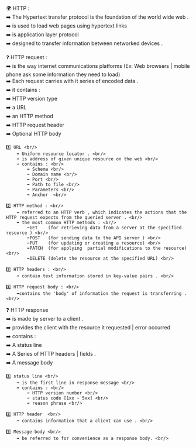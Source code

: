 🌍 HTTP : <br/>
    ➡️  The Hypertext transfer protocol is the foundation of the world wide web . <br/>
    ➡️  is used to load web pages using hypertext links <br/>
    ➡️  is application layer protocol <br/>
    ➡️  designed to transfer information between networked devices .<br/>

❓ HTTP request : <br/>
    ➡️ is the way internet communications platforms (Ex: Web browsers | mobile phone ask some information they need to load)<br/>
    ➡️ Each request carries with it series of encoded data . <br/>
    ➡️ it contains :<br/>
        ➡️ HTTP version type <br/>
        ➡️ a URL <br/>
        ➡️ an HTTP method <br/>
        ➡️ HTTP request header <br/>
        ➡️ Optional HTTP body <br/>

    1️⃣ URL <br/>
        ➡️ Uniform resource locator . <br/>
        ➡️ is address of given unique resource on the web <br/>
        ➡️ contains : <br/>
            ➡️ Schema <br/>
            ➡️ Domain name <br/>
            ➡️ Port <br/>
            ➡️ Path to file <br/>
            ➡️ Parameters <br/>
            ➡️ Anchor  <br/>

    2️⃣ HTTP method : <br/>
        ➡️ referred to an HTTP verb , which indicates the actions that the HTTP request expects from the queried server . <br/>
        ➡️ the most common HTTP methods : <br/>
            ➡️GET    (for retrieving data from a server at the specified resource ) <br/>
            ➡️POST   (for sending data to the API server ) <br/>
            ➡️PUT    (for updating or creating a resource) <br/>
            ➡️PATCH  (for applying  partial modifications to the resource) <br/>
            ➡️DELETE (delete the resource at the specified URL) <br/>
        
    3️⃣ HTTP headers : <br/>
        ➡️ contain text information stored in key-value pairs . <br/>

    4️⃣ HTTP request body : <br/>
        ➡️contains the 'body' of information the request is transferring . <br/>

❓ HTTP response <br/>
    ➡️ is made by server to a client .<br/>
    ➡️ provides the client with the resource it requested  | error occurred <br/>
    ➡️ contains : <br/>
        ➡️  A status line <br/>
        ➡️  A Series  of HTTP headers  | fields . <br/>
        ➡️  A message body <br/>
    
    1️⃣ status line <br/>
        ➡️ is the first line in response message <br/>
        ➡️ contains : <br/>
            ➡️ HTTP version number <br/>
            ➡️ status code [1xx ~ 5xx] <br/>
            ➡️ reason phrase <br/>

    2️⃣ HTTP header  <br/>
        ➡️ contains information that a client can use . <br/>

    3️⃣ Message body <br/>
        ➡️ be referred to for convenience as a response body. <br/>



    